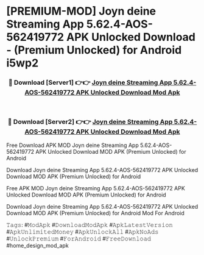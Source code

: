 # [PREMIUM-MOD] Joyn deine Streaming App 5.62.4-AOS-562419772 APK Unlocked Download - (Premium Unlocked) for Android i5wp2



<div align="center">
<h3>🔴 Download [Server1] 👉👉 <a href="https://momento.my/?title=Joyn_deine_Streaming_App_5.62.4-AOS-562419772_APK_Unlocked_Download">Joyn deine Streaming App 5.62.4-AOS-562419772 APK Unlocked Download Mod Apk</a></h3><br>

<h3>🔴 Download [Server2] 👉👉 <a href="https://momento.my/?title=Joyn_deine_Streaming_App_5.62.4-AOS-562419772_APK_Unlocked_Download">Joyn deine Streaming App 5.62.4-AOS-562419772 APK Unlocked Download Mod Apk</a></h3>
</div>



Free Download APK MOD Joyn deine Streaming App 5.62.4-AOS-562419772 APK Unlocked Download MOD APK (Premium Unlocked) for Android

Download Joyn deine Streaming App 5.62.4-AOS-562419772 APK Unlocked Download MOD APK (Premium Unlocked) for Android

Free APK MOD Joyn deine Streaming App 5.62.4-AOS-562419772 APK Unlocked Download MOD APK (Premium Unlocked) for Android

Download Joyn deine Streaming App 5.62.4-AOS-562419772 APK Unlocked Download MOD APK (Premium Unlocked) for Android Mod For Android

𝚃𝚊𝚐𝚜: #𝙼𝚘𝚍𝙰𝚙𝚔 #𝙳𝚘𝚠𝚗𝚕𝚘𝚊𝚍𝙼𝚘𝚍𝙰𝚙𝚔 #𝙰𝚙𝚔𝙻𝚊𝚝𝚎𝚜𝚝𝚅𝚎𝚛𝚜𝚒𝚘𝚗 #𝙰𝚙𝚔𝚄𝚗𝚕𝚒𝚖𝚒𝚝𝚎𝚍𝙼𝚘𝚗𝚎𝚢 #𝙰𝚙𝚔𝚄𝚗𝚕𝚘𝚌𝚔𝙰𝚕𝚕 #𝙰𝚙𝚔𝙽𝚘𝙰𝚍𝚜 #𝚄𝚗𝚕𝚘𝚌𝚔𝙿𝚛𝚎𝚖𝚒𝚞𝚖 #𝙵𝚘𝚛𝙰𝚗𝚍𝚛𝚘𝚒𝚍 #𝙵𝚛𝚎𝚎𝙳𝚘𝚠𝚗𝚕𝚘𝚊𝚍 #home_design_mod_apk
